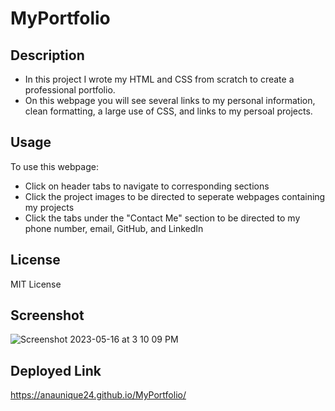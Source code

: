 # MyPortfolio

## Description
- In this project I wrote my HTML and CSS from scratch to create a professional portfolio.
- On this webpage you will see several links to my personal information, clean formatting, a large use of CSS, and links to my persoal projects.

## Usage
To use this webpage:
- Click on header tabs to navigate to corresponding sections
- Click the project images to be directed to seperate webpages containing my projects
- Click the tabs under the "Contact Me" section to be directed to my phone number, email, GitHub, and LinkedIn

## License
MIT License

## Screenshot
![Screenshot 2023-05-16 at 3 10 09 PM](https://github.com/anaunique24/MyPortfolio/assets/128003940/aa40b697-d024-4187-9b67-9383e9661040)

## Deployed Link
https://anaunique24.github.io/MyPortfolio/
